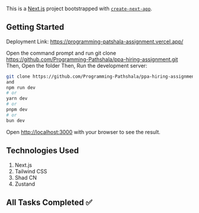 This is a [Next.js](https://nextjs.org/) project bootstrapped with [`create-next-app`](https://github.com/vercel/next.js/tree/canary/packages/create-next-app).

## Getting Started

Deployment Link: https://programming-patshala-assignment.vercel.app/

Open the command prompt and run git clone https://github.com/Programming-Pathshala/ppa-hiring-assignment.git
Then, Open the folder
Then, Run the development server:

```bash
git clone https://github.com/Programming-Pathshala/ppa-hiring-assignment.git
and
npm run dev
# or
yarn dev
# or
pnpm dev
# or
bun dev
```

Open [http://localhost:3000](http://localhost:3000) with your browser to see the result.

## Technologies Used
<ol>
  <li>Next.js</li>
  <li>Tailwind CSS</li>
  <li>Shad CN</li>
  <li>Zustand</li>
</ol>

## All Tasks Completed ✅